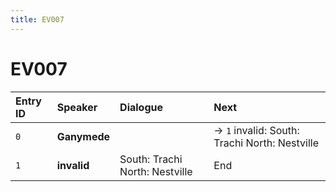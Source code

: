 ```yaml
---
title: EV007
---
```


# EV007


| Entry ID | Speaker | Dialogue | Next |
| :------- | :------ | :------- | :------------ |
| `0` | **Ganymede** |  | → `1` invalid: South: Trachi North: Nestville |
| `1` | **invalid** | South: Trachi North: Nestville | End |
